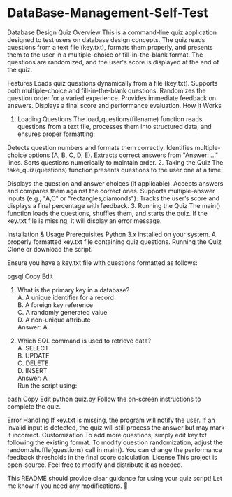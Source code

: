# DataBase-Management-Self-Test
Database Design Quiz
Overview
This is a command-line quiz application designed to test users on database design concepts. The quiz reads questions from a text file (key.txt), formats them properly, and presents them to the user in a multiple-choice or fill-in-the-blank format. The questions are randomized, and the user's score is displayed at the end of the quiz.

Features
Loads quiz questions dynamically from a file (key.txt).
Supports both multiple-choice and fill-in-the-blank questions.
Randomizes the question order for a varied experience.
Provides immediate feedback on answers.
Displays a final score and performance evaluation.
How It Works
1. Loading Questions
The load_questions(filename) function reads questions from a text file, processes them into structured data, and ensures proper formatting:

Detects question numbers and formats them correctly.
Identifies multiple-choice options (A, B, C, D, E).
Extracts correct answers from "Answer: ..." lines.
Sorts questions numerically to maintain order.
2. Taking the Quiz
The take_quiz(questions) function presents questions to the user one at a time:

Displays the question and answer choices (if applicable).
Accepts answers and compares them against the correct ones.
Supports multiple-answer inputs (e.g., "A,C" or "rectangles,diamonds").
Tracks the user’s score and displays a final percentage with feedback.
3. Running the Quiz
The main() function loads the questions, shuffles them, and starts the quiz. If the key.txt file is missing, it will display an error message.

Installation & Usage
Prerequisites
Python 3.x installed on your system.
A properly formatted key.txt file containing quiz questions.
Running the Quiz
Clone or download the script.

Ensure you have a key.txt file with questions formatted as follows:

pgsql
Copy
Edit
1. What is the primary key in a database?  
A. A unique identifier for a record  
B. A foreign key reference  
C. A randomly generated value  
D. A non-unique attribute  
Answer: A  

2. Which SQL command is used to retrieve data?  
A. SELECT  
B. UPDATE  
C. DELETE  
D. INSERT  
Answer: A  
Run the script using:

bash
Copy
Edit
python quiz.py
Follow the on-screen instructions to complete the quiz.

Error Handling
If key.txt is missing, the program will notify the user.
If an invalid input is detected, the quiz will still process the answer but may mark it incorrect.
Customization
To add more questions, simply edit key.txt following the existing format.
To modify question randomization, adjust the random.shuffle(questions) call in main().
You can change the performance feedback thresholds in the final score calculation.
License
This project is open-source. Feel free to modify and distribute it as needed.

This README should provide clear guidance for using your quiz script! Let me know if you need any modifications. 🚀